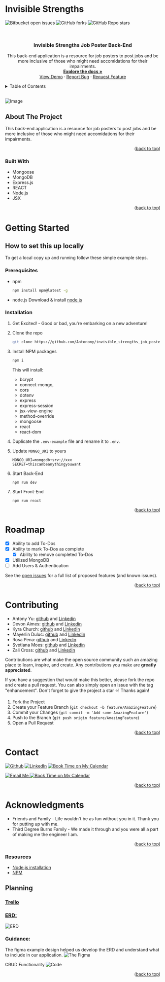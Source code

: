 # **Invisible Strengths**
![Bitbucket open issues](https://img.shields.io/bitbucket/issues/Antonomy/invisible_strengths_job_poster_3db)
![GitHub forks](https://img.shields.io/github/forks/Antonomy/invisible_strengths_job_poster_3db?style=social)
![GitHub Repo stars](https://img.shields.io/github/stars/Antonomy/invisible_strengths_job_poster_3db?style=social)


<a name="readme-top"></a>

<br />
<div align="center">


<h3 align="center">Invisible Strengths Job Poster Back-End</h3>

  <p align="center">
This back-end application is a resource for job posters to post jobs and be more inclusive of those who might need accomidations for their impairments.
    <br />
    <a href="https://github.com/Antonomy/invisible_strengths_job_poster_3db"><strong>Explore the docs »</strong></a>
    <br />
    <a href="https://antonomy.github.io/invisible_strengths_job_poster_3db">View Demo</a>
    ·
    <a href="https://github.com/Antonomy/invisible_strengths_job_poster_3db/issues">Report Bug</a>
    ·
    <a href="https://github.com/Antonomy/invisible_strengths_job_poster_3db/issues">Request Feature</a>
  </p>
</div>
<details>
  <summary>Table of Contents</summary>
  <ol>
    <li>
      <a href="#about-the-project">About The Project</a>
      <ul>
        <li><a href="#built-with">Built With</a></li>
      </ul>
    </li>
    <li>
      <a href="#getting-started">Getting Started</a>
      <ul>
        <li><a href="#prerequisites">Prerequisites</a></li>
        <li><a href="#installation">Installation</a></li>
      </ul>
    </li>
    <li><a href="#roadmap">Roadmap</a></li>
    <li><a href="#contributing">Contributing</a></li>
    <li><a href="#contact">Contact</a></li>
    <li><a href="#acknowledgments">Acknowledgments</a></li>
  </ol>
</details>
<br />

![Image](https://i.im.ge/2022/11/16/SOZ8v6.EEDC35E7-0872-4AE8-89B0-89A45A60E34F-4-5005-c.jpg)

## About The Project
This back-end application is a resource for job posters to post jobs and be more inclusive of those who might need accomidations for their impairments.

<p align="right">(<a href="#readme-top">back to top</a>)</p>

### Built With

* Mongoose
* MongoDB
* Express.js
* REACT
* Node.js
* JSX

<p align="right">(<a href="#readme-top">back to top</a>)</p>


# Getting Started

## How to set this up locally
To get a local copy up and running follow these simple example steps.

### Prerequisites

* npm
  ```sh
  npm install npm@latest -g
  ```

* node.js
    Download & install [node.js](https://nodejs.org/en/)

### Installation

1. Get Excited! - Good or bad, you're embarking on a new adventure!
2. Clone the repo
   ```sh
   git clone https://github.com/Antonomy/invisible_strengths_job_poster_3db.git
   ```
3. Install NPM packages
   ```sh
   npm i
   ```
     This will install:
    - bcrypt
    - connect-mongo,
    - cors
    - dotenv
    - express
    - express-session
    - jsx-view-engine
    - method-override
    - mongoose
    - react
    - react-dom

4. Duplicate the `.env-example` file and rename it to `.env`. 
5. Update `MONGO_URI` to yours
    ```
    MONGO_URI=mongodb+srv://xxx
    SECRET=thiscanbeanythingyouwant
    ```
6. Start Back-End
   ```
   npm run dev
   ```
7. Start Front-End
   ```
   npm run react
   ```


<p align="right">(<a href="#readme-top">back to top</a>)</p>

# Roadmap

- [x] Ability to add To-Dos
- [x] Ability to mark To-Dos as complete
    - [x] Ability to remove completed To-Dos
- [x] Utilized MongoDB
- [ ] Add Users & Authentication

See the [open issues](https://github.com/Antonomy/invisible_strengths_job_poster_3db/issues) for a full list of proposed features (and known issues).

<p align="right">(<a href="#readme-top">back to top</a>)</p>


# Contributing

- Antony Yu: [github](https://github.com/Antonomy) and [Linkedin](https://www.linkedin.com/in/antonyyu/)
- Devon Aimes: [github](https://github.com/daimes111) and [Linkedin](https://www.linkedin.com/in/devon-aimes111/)
- Kyra Church:  [github](https://github.com/KyraCChurch) and [Linkedin](https://www.linkedin.com/in/kyra-church01/)
- Mayerlin Duluc:  [github](https://github.com/MayerlinD) and [Linkedin](https://www.linkedin.com/in/mayerlin-duluc/)
- Rosa Pena: [github](https://github.com/rpena124) and [Linkedin](https://www.linkedin.com/in/rpe%C3%B1a/)
- Svetlana Moes: [github](https://github.com/rouxgamine) and [Linkedin](https://www.linkedin.com/in/svetlana-moes/)
- Zali Cross: [github](https://github.com/zcross13) and [Linkedin](https://www.linkedin.com/in/zali-cross/)

Contributions are what make the open source community such an amazing place to learn, inspire, and create. Any contributions you make are **greatly appreciated**.

If you have a suggestion that would make this better, please fork the repo and create a pull request. You can also simply open an issue with the tag "enhancement".
Don't forget to give the project a star ⭐! Thanks again!

1. Fork the Project
2. Create your Feature Branch (`git checkout -b feature/AmazingFeature`)
3. Commit your Changes (`git commit -m 'Add some AmazingFeature'`)
4. Push to the Branch (`git push origin feature/AmazingFeature`)
5. Open a Pull Request

<p align="right">(<a href="#readme-top">back to top</a>)</p>


# Contact

<a href="https://github.com/Antonomy" target="_blank"><img alt="Github" src="https://img.shields.io/badge/GitHub-%2312100E.svg?&style=for-the-badge&logo=Github&logoColor=white" /></a>
<a href="https://www.linkedin.com/in/antonyyu/" target="_blank"><img alt="LinkedIn" src="https://img.shields.io/badge/linkedin-%230077B5.svg?&style=for-the-badge&logo=linkedin&logoColor=white" /></a>
<a href="https://antonyyu.com" target="_blank"><img alt="Book Time on My Calendar" src="https://img.shields.io/badge/Website-45b8d8.svg?&style=for-the-badge&logo=react&logoColor=white" /></a>

<a href="mailto:hello@antonyyu.com" target="_blank"><img alt="Email Me" src="https://img.shields.io/badge/Email%20me-EA4335.svg?&style=for-the-badge&logo=gmail&logoColor=white" />
<a href="https://calendly.com/antonyyu" target="_blank"><img alt="Book Time on My Calendar" src="https://img.shields.io/badge/Book%20Time%20with%20me-4285F4.svg?&style=for-the-badge&logo=googlecalendar&logoColor=white" /></a>

<p align="right">(<a href="#readme-top">back to top</a>)</p>


# Acknowledgments

* Friends and Family - Life wouldn't be as fun without you in it. Thank you for putting up with me.
* Third Degree Burns Family - We made it through and you were all a part of making me the engineer I am.


<p align="right">(<a href="#readme-top">back to top</a>)</p>

### Resources
- [Node.js installation](https://nodejs.org/en/)
- [NPM](https://www.npmjs.com/)

## Planning
### [Trello](https://trello.com/invite/b/XRDUaxa3/ATTI42522582412b2d2ca12d1cc117ca3edcAEABA4CE/invisible-strengths-3db)  
### [ERD:](https://lucid.app/lucidchart/de51245e-af13-4bd3-90d5-ea219020bfd8/edit?viewport_loc=-221%2C220%2C1766%2C1129%2C0_0&invitationId=inv_fdf31cc6-6f9d-41a1-be97-a7362cdb3f17)
![ERD](https://i.im.ge/2022/11/19/SqS7P8.13DC501A-31FD-4547-8126-E350AE9570AD-1-201-a.jpg)  
### Guidance:
The figma example design helped us develop the ERD and understand what to include in our application.
![The Figma](https://i.im.ge/2022/11/20/Sq0GwT.CFD0CFB1-7FF6-4DEF-848C-E384984294F4-1-201-a.jpg)

CRUD Functionality
![Code](https://i.im.ge/2022/11/20/Sq5f6z.42920D1F-0276-4C09-BE96-15ED5D95E867-1-201-a.jpg)

<p align="right">(<a href="#readme-top">back to top</a>)</p>

